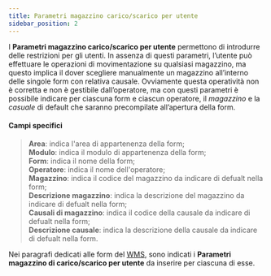 ```yaml
---
title: Parametri magazzino carico/scarico per utente
sidebar_position: 2
---
```


I **Parametri magazzino carico/scarico per utente** permettono di introdurre delle restrizioni per gli utenti. 
In assenza di questi parametri, l’utente può effettuare le operazioni di movimentazione su qualsiasi magazzino, ma questo implica il dover scegliere manualmente un magazzino all’interno delle singole form con relativa causale. 
Ovviamente questa operatività non è corretta e non è gestibile dall’operatore, ma con questi parametri è possibile indicare per ciascuna form e ciascun operatore, il *magazzino* e la *casuale* di default che saranno precompilate all’apertura della form.

#### Campi specifici

> **Area**: indica l'area di appartenenza della form;      
> **Modulo**: indica il modulo di appartenenza della form;       
> **Form**: indica il nome della form;  
> **Operatore**: indica il nome dell'operatore;       
> **Magazzino**: indica il codice del magazzino da indicare di defualt nella form;        
> **Descrizione magazzino**: indica la descrizione del magazzino da indicare di defualt nella form;         
> **Causali di magazzino**: indica il codice della causale da indicare di defualt nella form;        
> **Descrizione causale**: indica la descrizione della causale da indicare di defualt nella form.

Nei paragrafi dedicati alle form del [WMS](/docs/logistics/wms/wms-intro), sono indicati i **Parametri magazzino di carico/scarico per utente** da inserire per ciascuna di esse.

